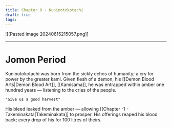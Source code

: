 ```yaml
---
title: Chapter 0 - Kuninotokotachi
draft: true
tags:
---
```


![[Pasted image 20240615215057.png]]

---
# Jomon Period 
Kuninotokotachi was born from the sickly echos of humanity; a cry for power by the greater kami. Given flesh of a demon, his [[Demon Blood Arts|Demon Blood Art]], [[Kamisama]], he was entrapped within amber one hundred years — listening to the cries of the people.

	"Give us a good harvest"

His bleed leaked from the amber — allowing [[Chapter -1 - Takeminakata|Takeminakata]] to prosper. His offerings reaped his blood back; every drop of his for 100 litres of theirs. 